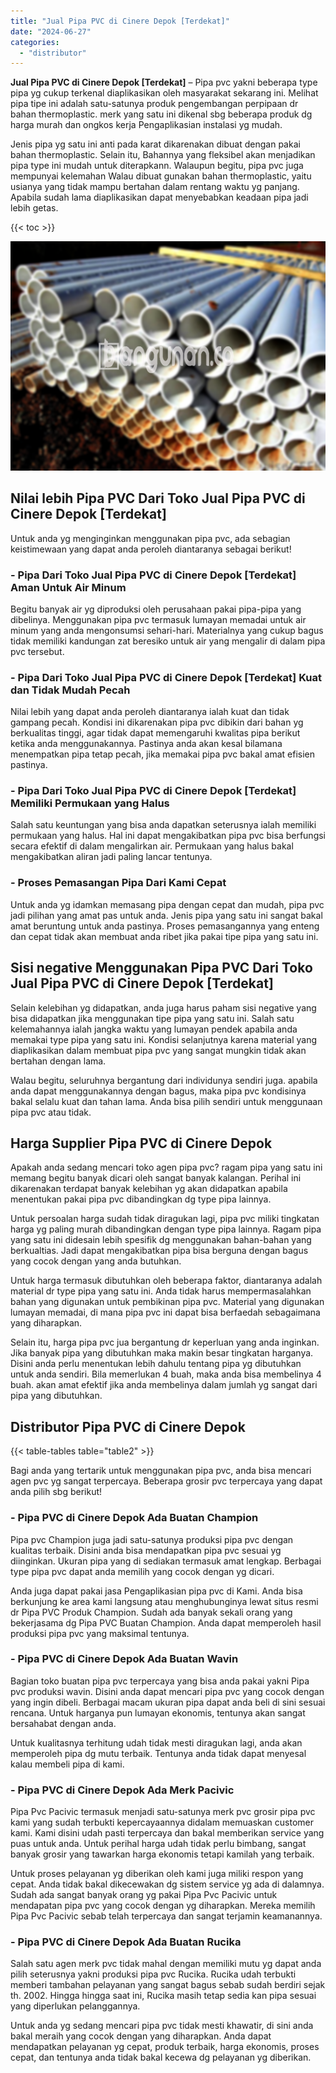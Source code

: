 ```yaml
---
title: "Jual Pipa PVC di Cinere Depok [Terdekat]"
date: "2024-06-27"
categories: 
  - "distributor"
---
```


**Jual Pipa PVC di Cinere Depok \[Terdekat\]** – Pipa pvc yakni beberapa type pipa yg cukup terkenal diaplikasikan oleh masyarakat sekarang ini. Melihat pipa tipe ini adalah satu-satunya produk pengembangan perpipaan dr bahan thermoplastic. merk yang satu ini dikenal sbg beberapa produk dg harga murah dan ongkos kerja Pengaplikasian instalasi yg mudah.

Jenis pipa yg satu ini anti pada karat dikarenakan dibuat dengan pakai bahan thermoplastic. Selain itu, Bahannya yang fleksibel akan menjadikan pipa type ini mudah untuk diterapkann. Walaupun begitu, pipa pvc juga mempunyai kelemahan Walau dibuat gunakan bahan thermoplastic, yaitu usianya yang tidak mampu bertahan dalam rentang waktu yg panjang. Apabila sudah lama diaplikasikan dapat menyebabkan keadaan pipa jadi lebih getas.

{{< toc >}}

![Jual Pipa PVC di Cinere Depok [Terdekat]](/images/jaul-pipa-pvc-51.png)

## Nilai lebih Pipa PVC Dari Toko Jual Pipa PVC di Cinere Depok \[Terdekat\]

Untuk anda yg menginginkan menggunakan pipa pvc, ada sebagian keistimewaan yang dapat anda peroleh diantaranya sebagai berikut!

### \- Pipa Dari Toko Jual Pipa PVC di Cinere Depok \[Terdekat\] Aman Untuk Air Minum

Begitu banyak air yg diproduksi oleh perusahaan pakai pipa-pipa yang dibelinya. Menggunakan pipa pvc termasuk lumayan memadai untuk air minum yang anda mengonsumsi sehari-hari. Materialnya yang cukup bagus tidak memiliki kandungan zat beresiko untuk air yang mengalir di dalam pipa pvc tersebut.

### \- Pipa Dari Toko Jual Pipa PVC di Cinere Depok \[Terdekat\] Kuat dan Tidak Mudah Pecah

Nilai lebih yang dapat anda peroleh diantaranya ialah kuat dan tidak gampang pecah. Kondisi ini dikarenakan pipa pvc dibikin dari bahan yg berkualitas tinggi, agar tidak dapat memengaruhi kwalitas pipa berikut ketika anda menggunakannya. Pastinya anda akan kesal bilamana menempatkan pipa tetap pecah, jika memakai pipa pvc bakal amat efisien pastinya.

### \- Pipa Dari Toko Jual Pipa PVC di Cinere Depok \[Terdekat\] Memiliki Permukaan yang Halus

Salah satu keuntungan yang bisa anda dapatkan seterusnya ialah memiliki permukaan yang halus. Hal ini dapat mengakibatkan pipa pvc bisa berfungsi secara efektif di dalam mengalirkan air. Permukaan yang halus bakal mengakibatkan aliran jadi paling lancar tentunya.

### \- Proses Pemasangan Pipa Dari Kami Cepat

Untuk anda yg idamkan memasang pipa dengan cepat dan mudah, pipa pvc jadi pilihan yang amat pas untuk anda. Jenis pipa yang satu ini sangat bakal amat beruntung untuk anda pastinya. Proses pemasangannya yang enteng dan cepat tidak akan membuat anda ribet jika pakai tipe pipa yang satu ini.

## Sisi negative Menggunakan Pipa PVC Dari Toko Jual Pipa PVC di Cinere Depok \[Terdekat\]

Selain kelebihan yg didapatkan, anda juga harus paham sisi negative yang bisa didapatkan jika menggunakan tipe pipa yang satu ini. Salah satu kelemahannya ialah jangka waktu yang lumayan pendek apabila anda memakai type pipa yang satu ini. Kondisi selanjutnya karena material yang diaplikasikan dalam membuat pipa pvc yang sangat mungkin tidak akan bertahan dengan lama.

Walau begitu, seluruhnya bergantung dari individunya sendiri juga. apabila anda dapat menggunakannya dengan bagus, maka pipa pvc kondisinya bakal selalu kuat dan tahan lama. Anda bisa pilih sendiri untuk menggunaan pipa pvc atau tidak.

## Harga Supplier Pipa PVC di Cinere Depok

Apakah anda sedang mencari toko agen pipa pvc? ragam pipa yang satu ini memang begitu banyak dicari oleh sangat banyak kalangan. Perihal ini dikarenakan terdapat banyak kelebihan yg akan didapatkan apabila menentukan pakai pipa pvc dibandingkan dg type pipa lainnya.

Untuk persoalan harga sudah tidak diragukan lagi, pipa pvc miliki tingkatan harga yg paling murah dibandingkan dengan type pipa lainnya. Ragam pipa yang satu ini didesain lebih spesifik dg menggunakan bahan-bahan yang berkualtias. Jadi dapat mengakibatkan pipa bisa berguna dengan bagus yang cocok dengan yang anda butuhkan.

Untuk harga termasuk dibutuhkan oleh beberapa faktor, diantaranya adalah material dr type pipa yang satu ini. Anda tidak harus mempermasalahkan bahan yang digunakan untuk pembikinan pipa pvc. Material yang digunakan lumayan memadai, di mana pipa pvc ini dapat bisa berfaedah sebagaimana yang diharapkan.

Selain itu, harga pipa pvc jua bergantung dr keperluan yang anda inginkan. Jika banyak pipa yang dibutuhkan maka makin besar tingkatan harganya. Disini anda perlu menentukan lebih dahulu tentang pipa yg dibutuhkan untuk anda sendiri. Bila memerlukan 4 buah, maka anda bisa membelinya 4 buah. akan amat efektif jika anda membelinya dalam jumlah yg sangat dari pipa yang dibutuhkan.

## Distributor Pipa PVC di Cinere Depok

{{< table-tables table="table2" >}}

Bagi anda yang tertarik untuk menggunakan pipa pvc, anda bisa mencari agen pvc yg sangat terpercaya. Beberapa grosir pvc terpercaya yang dapat anda pilih sbg berikut!

### \- Pipa PVC di Cinere Depok Ada Buatan Champion

Pipa pvc Champion juga jadi satu-satunya produksi pipa pvc dengan kualitas terbaik. Disini anda bisa mendapatkan pipa pvc sesuai yg diinginkan. Ukuran pipa yang di sediakan termasuk amat lengkap. Berbagai type pipa pvc dapat anda memilih yang cocok dengan yg dicari.

Anda juga dapat pakai jasa Pengaplikasian pipa pvc di Kami. Anda bisa berkunjung ke area kami langsung atau menghubunginya lewat situs resmi dr Pipa PVC Produk Champion. Sudah ada banyak sekali orang yang bekerjasama dg Pipa PVC Buatan Champion. Anda dapat memperoleh hasil produksi pipa pvc yang maksimal tentunya.

### \- Pipa PVC di Cinere Depok Ada Buatan Wavin

Bagian toko buatan pipa pvc terpercaya yang bisa anda pakai yakni Pipa pvc produksi wavin. Disini anda dapat mencari pipa pvc yang cocok dengan yang ingin dibeli. Berbagai macam ukuran pipa dapat anda beli di sini sesuai rencana. Untuk harganya pun lumayan ekonomis, tentunya akan sangat bersahabat dengan anda.

Untuk kualitasnya terhitung udah tidak mesti diragukan lagi, anda akan memperoleh pipa dg mutu terbaik. Tentunya anda tidak dapat menyesal kalau membeli pipa di kami.

### \- Pipa PVC di Cinere Depok Ada Merk Pacivic

Pipa Pvc Pacivic termasuk menjadi satu-satunya merk pvc grosir pipa pvc kami yang sudah terbukti kepercayaannya didalam memuaskan customer kami. Kami disini udah pasti terpercaya dan bakal memberikan service yang puas untuk anda. Untuk perihal harga udah tidak perlu bimbang, sangat banyak grosir yang tawarkan harga ekonomis tetapi kamilah yang terbaik.

Untuk proses pelayanan yg diberikan oleh kami juga miliki respon yang cepat. Anda tidak bakal dikecewakan dg sistem service yg ada di dalamnya. Sudah ada sangat banyak orang yg pakai Pipa Pvc Pacivic untuk mendapatan pipa pvc yang cocok dengan yg diharapkan. Mereka memilih Pipa Pvc Pacivic sebab telah terpercaya dan sangat terjamin keamanannya.

### \- Pipa PVC di Cinere Depok Ada Buatan Rucika

Salah satu agen merk pvc tidak mahal dengan memiliki mutu yg dapat anda pilih seterusnya yakni produksi pipa pvc Rucika. Rucika udah terbukti memberi tambahan pelayanan yang sangat bagus sebab sudah berdiri sejak th. 2002. Hingga hingga saat ini, Rucika masih tetap sedia kan pipa sesuai yang diperlukan pelanggannya.

Untuk anda yg sedang mencari pipa pvc tidak mesti khawatir, di sini anda bakal meraih yang cocok dengan yang diharapkan. Anda dapat mendapatkan pelayanan yg cepat, produk terbaik, harga ekonomis, proses cepat, dan tentunya anda tidak bakal kecewa dg pelayanan yg diberikan.
